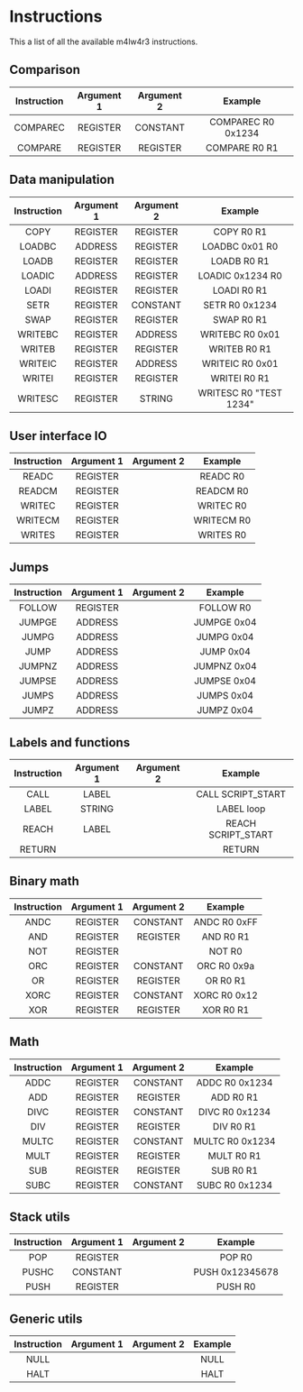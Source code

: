 # Instructions

This a list of all the available m4lw4r3 instructions.

## Comparison

| Instruction 	| Argument 1 	| Argument 2 	|       Example      	|
|:-----------:	|:----------:	|:----------:	|:------------------:	|
|   COMPAREC  	|  REGISTER  	|  CONSTANT  	| COMPAREC R0 0x1234 	|
|   COMPARE   	|  REGISTER  	|  REGISTER  	|    COMPARE R0 R1   	|

## Data manipulation

| Instruction 	| Argument 1 	| Argument 2 	|         Example        	|
|:-----------:	|:----------:	|:----------:	|:----------------------:	|
|     COPY    	|  REGISTER  	|  REGISTER  	|       COPY R0 R1       	|
|    LOADBC   	|   ADDRESS  	|  REGISTER  	|     LOADBC 0x01 R0     	|
|    LOADB    	|  REGISTER  	|  REGISTER  	|       LOADB R0 R1      	|
|    LOADIC   	|   ADDRESS  	|  REGISTER  	|    LOADIC 0x1234 R0    	|
|    LOADI    	|  REGISTER  	|  REGISTER  	|       LOADI R0 R1      	|
|     SETR    	|  REGISTER  	|  CONSTANT  	|     SETR R0 0x1234     	|
|     SWAP    	|  REGISTER  	|  REGISTER  	|       SWAP R0 R1       	|
|   WRITEBC   	|  REGISTER  	|   ADDRESS  	|     WRITEBC R0 0x01    	|
|    WRITEB   	|  REGISTER  	|  REGISTER  	|      WRITEB R0 R1      	|
|   WRITEIC   	|  REGISTER  	|   ADDRESS  	|     WRITEIC R0 0x01    	|
|    WRITEI   	|  REGISTER  	|  REGISTER  	|      WRITEI R0 R1      	|
|   WRITESC   	|  REGISTER  	|   STRING   	| WRITESC R0 "TEST 1234" 	|

## User interface IO
| Instruction 	| Argument 1 	| Argument 2 	|   Example  	|
|:-----------:	|:----------:	|:----------:	|:----------:	|
|    READC    	|  REGISTER  	|            	|  READC R0  	|
|    READCM   	|  REGISTER  	|            	|  READCM R0 	|
|    WRITEC   	|  REGISTER  	|            	|  WRITEC R0 	|
|   WRITECM   	|  REGISTER  	|            	| WRITECM R0 	|
|    WRITES   	|  REGISTER  	|            	|  WRITES R0 	|

## Jumps
| Instruction 	| Argument 1 	| Argument 2 	|   Example   	|
|:-----------:	|:----------:	|:----------:	|:-----------:	|
|    FOLLOW   	|  REGISTER  	|            	|  FOLLOW R0  	|
|    JUMPGE   	|   ADDRESS  	|            	| JUMPGE 0x04 	|
|    JUMPG    	|   ADDRESS  	|            	|  JUMPG 0x04 	|
|     JUMP    	|   ADDRESS  	|            	|  JUMP 0x04  	|
|    JUMPNZ   	|   ADDRESS  	|            	| JUMPNZ 0x04 	|
|    JUMPSE   	|   ADDRESS  	|            	| JUMPSE 0x04 	|
|    JUMPS    	|   ADDRESS  	|            	|  JUMPS 0x04 	|
|    JUMPZ    	|   ADDRESS  	|            	|  JUMPZ 0x04 	|

## Labels and functions
| Instruction 	| Argument 1 	| Argument 2 	|       Example      	|
|:-----------:	|:----------:	|:----------:	|:------------------:	|
|     CALL    	|    LABEL   	|            	|  CALL SCRIPT_START 	|
|    LABEL    	|   STRING   	|            	|     LABEL loop     	|
|    REACH    	|    LABEL   	|            	| REACH SCRIPT_START 	|
|    RETURN   	|            	|            	|       RETURN       	|

## Binary math
| Instruction 	| Argument 1 	| Argument 2 	|    Example   	|
|:-----------:	|:----------:	|:----------:	|:------------:	|
|     ANDC    	|  REGISTER  	|  CONSTANT  	| ANDC R0 0xFF 	|
|     AND     	|  REGISTER  	|  REGISTER  	|   AND R0 R1  	|
|     NOT     	|  REGISTER  	|            	|    NOT R0    	|
|     ORC     	|  REGISTER  	|  CONSTANT  	|  ORC R0 0x9a 	|
|      OR     	|  REGISTER  	|  REGISTER  	|   OR R0 R1   	|
|     XORC    	|  REGISTER  	|  CONSTANT  	| XORC R0 0x12 	|
|     XOR     	|  REGISTER  	|  REGISTER  	|   XOR R0 R1  	|

## Math 
| Instruction 	| Argument 1 	| Argument 2 	|     Example     	|
|:-----------:	|:----------:	|:----------:	|:---------------:	|
|     ADDC    	|  REGISTER  	|  CONSTANT  	|  ADDC R0 0x1234 	|
|     ADD     	|  REGISTER  	|  REGISTER  	|    ADD R0 R1    	|
|     DIVC    	|  REGISTER  	|  CONSTANT  	|  DIVC R0 0x1234 	|
|     DIV     	|  REGISTER  	|  REGISTER  	|    DIV R0 R1    	|
|    MULTC    	|  REGISTER  	|  CONSTANT  	| MULTC R0 0x1234 	|
|     MULT    	|  REGISTER  	|  REGISTER  	|    MULT R0 R1   	|
|     SUB     	|  REGISTER  	|  REGISTER  	|    SUB R0 R1    	|
|     SUBC    	|  REGISTER  	|  CONSTANT  	|  SUBC R0 0x1234 	|

## Stack utils
| Instruction 	| Argument 1 	| Argument 2 	|     Example     	|
|:-----------:	|:----------:	|:----------:	|:---------------:	|
|     POP     	|  REGISTER  	|            	|      POP R0     	|
|    PUSHC    	|  CONSTANT  	|            	| PUSH 0x12345678 	|
|     PUSH    	|  REGISTER  	|            	|     PUSH R0     	|

## Generic utils
| Instruction 	| Argument 1 	| Argument 2 	| Example 	|
|:-----------:	|:----------:	|:----------:	|:-------:	|
|     NULL    	|            	|            	|   NULL  	|
|     HALT    	|            	|            	|   HALT  	|
